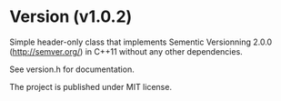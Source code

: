 Version (v1.0.2)
================

Simple header-only class that implements Sementic Versionning 2.0.0 (http://semver.org/) in C++11 without any other dependencies.

See version.h for documentation.

The project is published under MIT license.
